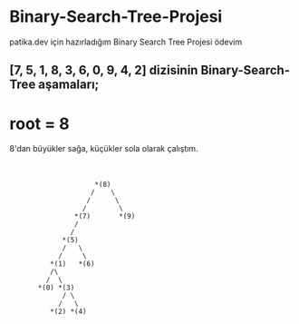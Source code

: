 # Binary-Search-Tree-Projesi
patika.dev için hazırladığım Binary Search Tree Projesi ödevim

## [7, 5, 1, 8, 3, 6, 0, 9, 4, 2] dizisinin Binary-Search-Tree aşamaları;

# root = 8 <br>
8'dan büyükler sağa, küçükler sola olarak çalıştım.
<br><br><br>

                         *(8)
                        /    \
                       /      \
                      /        \
                    *(7)       *(9)
                    /                 
                   /
                 *(5)
                 /   \
                /     \
              *(1)   *(6)
              /\
             /  \
           *(0) *(3)
                 / \
                /   \
              *(2) *(4)
                      
                      
                   



                            
